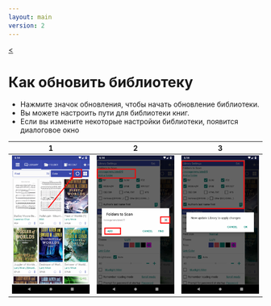 ```yaml
---
layout: main
version: 2
---
```

[<](/wiki/faq)

# Как обновить библиотеку


* Нажмите значок обновления, чтобы начать обновление библиотеки.
* Вы можете настроить пути для библиотеки книг.
* Если вы измените некоторые настройки библиотеки, появится диалоговое окно


|1|2|3|
|-|-|-|
|![](1.png)|![](2.png)|![](3.png)|
